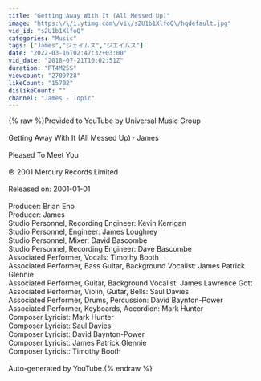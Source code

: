 ```yaml
---
title: "Getting Away With It (All Messed Up)"
image: "https:\/\/i.ytimg.com\/vi\/s2U1b1XlfoQ\/hqdefault.jpg"
vid_id: "s2U1b1XlfoQ"
categories: "Music"
tags: ["James","ジェイムス","ジエイムス"]
date: "2022-03-16T02:47:32+03:00"
vid_date: "2018-07-21T10:02:51Z"
duration: "PT4M25S"
viewcount: "2709728"
likeCount: "15702"
dislikeCount: ""
channel: "James - Topic"
---
```

{% raw %}Provided to YouTube by Universal Music Group<br /><br />Getting Away With It (All Messed Up) · James<br /><br />Pleased To Meet You<br /><br />℗ 2001 Mercury Records Limited<br /><br />Released on: 2001-01-01<br /><br />Producer: Brian Eno<br />Producer: James<br />Studio  Personnel, Recording  Engineer: Kevin Kerrigan<br />Studio  Personnel, Engineer: James Loughrey<br />Studio  Personnel, Mixer: David Bascombe<br />Studio  Personnel, Recording  Engineer: Dave Bascombe<br />Associated  Performer, Vocals: Timothy Booth<br />Associated  Performer, Bass  Guitar, Background  Vocalist: James Patrick Glennie<br />Associated  Performer, Guitar, Background  Vocalist: James Lawrence Gott<br />Associated  Performer, Violin, Guitar, Bells: Saul Davies<br />Associated  Performer, Drums, Percussion: David Baynton-Power<br />Associated  Performer, Keyboards, Accordion: Mark Hunter<br />Composer  Lyricist: Mark Hunter<br />Composer  Lyricist: Saul Davies<br />Composer  Lyricist: David Baynton-Power<br />Composer  Lyricist: James Patrick Glennie<br />Composer  Lyricist: Timothy Booth<br /><br />Auto-generated by YouTube.{% endraw %}
